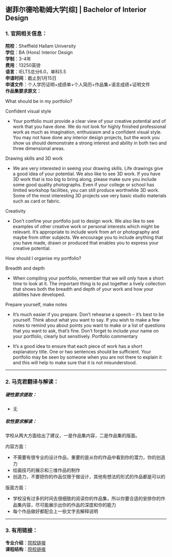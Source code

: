 ## 谢菲尔德哈勒姆大学[综] | Bachelor of Interior Design


### 1. 官网相关信息：

**院校**：Sheffield Hallam University    
**学位**：BA (Hons) Interior Design   
**学制**：3-4年  
**费用**：13250英镑  
**语言**：IELTS总分6.0，单科5.5      
**申请时间**：截止到1月15日  
**申请文件**：个人学历证明+成绩单+个人简历+作品集+语言成绩+证明文件  
**作品集要求原文：**   

> 
What should be in my portfolio?
>
Confident visual style  
>
- Your portfolio must provide a clear view of your creative potential and of work that you have done. We do not look for highly finished professional work as much as imagination, enthusiasm and a confident visual style. You may not have done any interior design projects, but the work you show us should demonstrate a strong interest and ability in both two and three dimensional areas.   
>
Drawing skills and 3D work
>
- We are very interested in seeing your drawing skills. Life drawings give a good idea of your potential. We also like to see 3D work. If you have 3D work that is too big to bring along, please make sure you include some good quality photographs. Even if your college or school has limited workshop facilities, you can still produce worthwhile 3D work. Some of the most interesting 3D projects use very basic studio materials such as card or fabric.  
>
Creativity  
>
- Don’t confine your portfolio just to design work. We also like to see examples of other creative work or personal interests which might be relevant. It’s appropriate to include work from art or photography and maybe from other subjects. We encourage you to include anything that you have made, drawn or produced that enables you to express your creative potential.
>
How should I organise my portfolio?
>
Breadth and depth
>
- When compiling your portfolio, remember that we will only have a short time to look at it. The important thing is to put together a lively collection that shows both the breadth and depth of your work and how your abilities have developed.  
>
Prepare yourself, make notes
>
- It’s much easier if you prepare. Don’t rehearse a speech – it’s best to be yourself. Think about what you want to say. If you wish to make a few notes to remind you about points you want to make or a list of questions that you want to ask, that’s fine. Don’t forget to include your name on your portfolio, clearly but sensitively.
Portfolio commentary  
>
- It’s a good idea to ensure that each piece of work has a short explanatory title. One or two sentences should be sufficient. Your portfolio may be seen by someone when you are not there to explain it and this will help to make sure that it is not misunderstood.






---


### 2. 马克君翻译与解读：

##### 硬性要求提取：
- 无


##### 软性要求解读：
学校从两大方面给出了建议，一是作品集内容，二是作品集的版面。

内容方面：

- 不需要有很专业的设计作品，重要的是从你的作品中看到你的潜力，你的创造力  
- 绘画技巧的展示和三维作品的制作
- 创造力，不要把你的作品仅限于做设计，其他有想法的形式的作品都是可以的

版面方面：

- 学校没有过多的时间去很细致的阅读你的作品集，所以你要合适的安排你的作品集内容，尽可能展示出你的作品的深度和你的能力
- 每个作品做好都配合上一些文字去解释说明


---


### 3. 有用链接：

**专业介绍**：[院校链接](https://www.shu.ac.uk/courses/art-and-design/ba-honours-interior-architecture-and-design/full-time/2019)  
**课程结构**：[院校链接](https://www.shu.ac.uk/courses/art-and-design/ba-honours-interior-architecture-and-design/full-time/2019) 